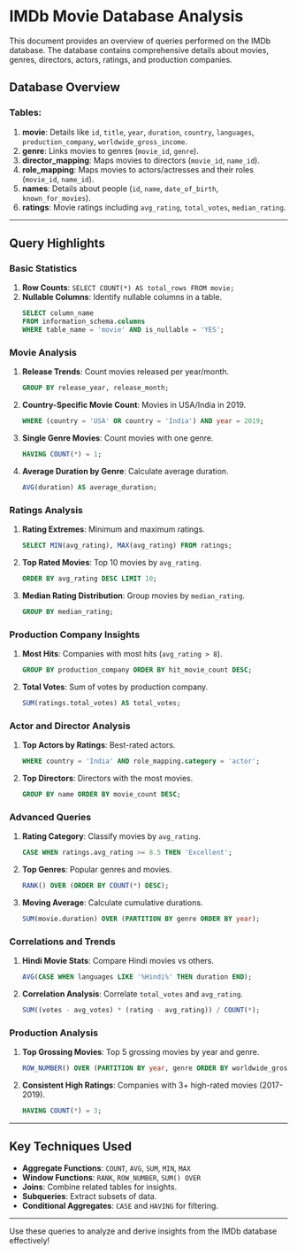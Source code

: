 
# IMDb Movie Database Analysis

This document provides an overview of queries performed on the IMDb database. The database contains comprehensive details about movies, genres, directors, actors, ratings, and production companies.

## Database Overview

### Tables:
1. **movie**: Details like `id`, `title`, `year`, `duration`, `country`, `languages`, `production_company`, `worldwide_gross_income`.
2. **genre**: Links movies to genres (`movie_id`, `genre`).
3. **director_mapping**: Maps movies to directors (`movie_id`, `name_id`).
4. **role_mapping**: Maps movies to actors/actresses and their roles (`movie_id`, `name_id`).
5. **names**: Details about people (`id`, `name`, `date_of_birth`, `known_for_movies`).
6. **ratings**: Movie ratings including `avg_rating`, `total_votes`, `median_rating`.

---

## Query Highlights

### Basic Statistics
1. **Row Counts**: `SELECT COUNT(*) AS total_rows FROM movie;`
2. **Nullable Columns**: Identify nullable columns in a table.
   ```sql
   SELECT column_name
   FROM information_schema.columns
   WHERE table_name = 'movie' AND is_nullable = 'YES';
   ```

### Movie Analysis
1. **Release Trends**: Count movies released per year/month.
   ```sql
   GROUP BY release_year, release_month;
   ```
2. **Country-Specific Movie Count**: Movies in USA/India in 2019.
   ```sql
   WHERE (country = 'USA' OR country = 'India') AND year = 2019;
   ```
3. **Single Genre Movies**: Count movies with one genre.
   ```sql
   HAVING COUNT(*) = 1;
   ```
4. **Average Duration by Genre**: Calculate average duration.
   ```sql
   AVG(duration) AS average_duration;
   ```

### Ratings Analysis
1. **Rating Extremes**: Minimum and maximum ratings.
   ```sql
   SELECT MIN(avg_rating), MAX(avg_rating) FROM ratings;
   ```
2. **Top Rated Movies**: Top 10 movies by `avg_rating`.
   ```sql
   ORDER BY avg_rating DESC LIMIT 10;
   ```
3. **Median Rating Distribution**: Group movies by `median_rating`.
   ```sql
   GROUP BY median_rating;
   ```

### Production Company Insights
1. **Most Hits**: Companies with most hits (`avg_rating > 8`).
   ```sql
   GROUP BY production_company ORDER BY hit_movie_count DESC;
   ```
2. **Total Votes**: Sum of votes by production company.
   ```sql
   SUM(ratings.total_votes) AS total_votes;
   ```

### Actor and Director Analysis
1. **Top Actors by Ratings**: Best-rated actors.
   ```sql
   WHERE country = 'India' AND role_mapping.category = 'actor';
   ```
2. **Top Directors**: Directors with the most movies.
   ```sql
   GROUP BY name ORDER BY movie_count DESC;
   ```

### Advanced Queries
1. **Rating Category**: Classify movies by `avg_rating`.
   ```sql
   CASE WHEN ratings.avg_rating >= 8.5 THEN 'Excellent';
   ```
2. **Top Genres**: Popular genres and movies.
   ```sql
   RANK() OVER (ORDER BY COUNT(*) DESC);
   ```
3. **Moving Average**: Calculate cumulative durations.
   ```sql
   SUM(movie.duration) OVER (PARTITION BY genre ORDER BY year);
   ```

### Correlations and Trends
1. **Hindi Movie Stats**: Compare Hindi movies vs others.
   ```sql
   AVG(CASE WHEN languages LIKE '%Hindi%' THEN duration END);
   ```
2. **Correlation Analysis**: Correlate `total_votes` and `avg_rating`.
   ```sql
   SUM((votes - avg_votes) * (rating - avg_rating)) / COUNT(*);
   ```

### Production Analysis
1. **Top Grossing Movies**: Top 5 grossing movies by year and genre.
   ```sql
   ROW_NUMBER() OVER (PARTITION BY year, genre ORDER BY worldwide_gross_income DESC);
   ```
2. **Consistent High Ratings**: Companies with 3+ high-rated movies (2017-2019).
   ```sql
   HAVING COUNT(*) = 3;
   ```

---

## Key Techniques Used
- **Aggregate Functions**: `COUNT`, `AVG`, `SUM`, `MIN`, `MAX`
- **Window Functions**: `RANK`, `ROW_NUMBER`, `SUM() OVER`
- **Joins**: Combine related tables for insights.
- **Subqueries**: Extract subsets of data.
- **Conditional Aggregates**: `CASE` and `HAVING` for filtering.

---

Use these queries to analyze and derive insights from the IMDb database effectively!

